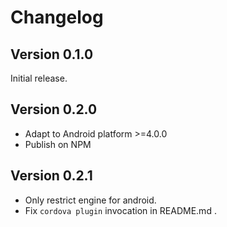 # Changelog

## Version 0.1.0

Initial release.

## Version 0.2.0

 * Adapt to Android platform >=4.0.0
 * Publish on NPM

## Version 0.2.1

  * Only restrict engine for android.
  * Fix `cordova plugin` invocation in README.md .

